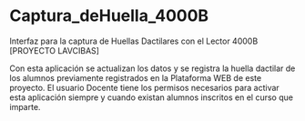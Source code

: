 # Captura_deHuella_4000B
Interfaz para la captura de Huellas Dactilares con el Lector 4000B [PROYECTO LAVCIBAS]

Con esta aplicación se actualizan los datos y se registra la huella dactilar de los alumnos previamente registrados en la Plataforma WEB de este proyecto.
El usuario Docente tiene los permisos necesarios para activar esta aplicación siempre y cuando existan alumnos inscritos en el curso que imparte.
